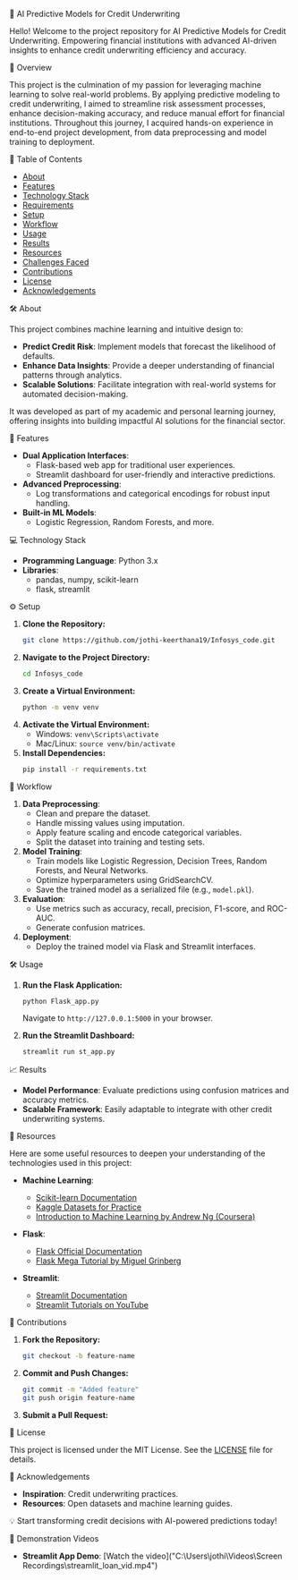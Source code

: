 🚀 AI Predictive Models for Credit Underwriting


Hello! Welcome to the project repository for AI Predictive Models for Credit Underwriting.
Empowering financial institutions with advanced AI-driven insights to enhance credit underwriting efficiency and accuracy.

📜 Overview

This project is the culmination of my passion for leveraging machine learning to solve real-world problems. By applying predictive modeling to credit underwriting, I aimed to streamline risk assessment processes, enhance decision-making accuracy, and reduce manual effort for financial institutions. Throughout this journey, I acquired hands-on experience in end-to-end project development, from data preprocessing and model training to deployment.

📂 Table of Contents

- [About](#About)
- [Features](#Features)
- [Technology Stack](#Technology-stack)
- [Requirements](#Requirements)
- [Setup](#setup)
- [Workflow](#workflow)
- [Usage](#usage)
- [Results](#results)
- [Resources](#resources)
- [Challenges Faced](#challenges-faced)
- [Contributions](#contributions)
- [License](#license)
- [Acknowledgements](#acknowledgements)

🛠️ About

This project combines machine learning and intuitive design to:
- **Predict Credit Risk**: Implement models that forecast the likelihood of defaults.
- **Enhance Data Insights**: Provide a deeper understanding of financial patterns through analytics.
- **Scalable Solutions**: Facilitate integration with real-world systems for automated decision-making.

It was developed as part of my academic and personal learning journey, offering insights into building impactful AI solutions for the financial sector.

🌟 Features

- **Dual Application Interfaces**:
  - Flask-based web app for traditional user experiences.
  - Streamlit dashboard for user-friendly and interactive predictions.
- **Advanced Preprocessing**:
  - Log transformations and categorical encodings for robust input handling.
- **Built-in ML Models**:
  - Logistic Regression, Random Forests, and more.

💻 Technology Stack

- **Programming Language**: Python 3.x
- **Libraries**:
  - pandas, numpy, scikit-learn
  - flask, streamlit

⚙️ Setup

1. **Clone the Repository:**
   ```bash
   git clone https://github.com/jothi-keerthana19/Infosys_code.git
   ```
2. **Navigate to the Project Directory:**
   ```bash
   cd Infosys_code
   ```
3. **Create a Virtual Environment:**
   ```bash
   python -m venv venv
   ```
4. **Activate the Virtual Environment:**
   - Windows: `venv\Scripts\activate`
   - Mac/Linux: `source venv/bin/activate`
5. **Install Dependencies:**
   ```bash
   pip install -r requirements.txt
   ```

🔄 Workflow

1. **Data Preprocessing**:
   - Clean and prepare the dataset.
   - Handle missing values using imputation.
   - Apply feature scaling and encode categorical variables.
   - Split the dataset into training and testing sets.
2. **Model Training**:
   - Train models like Logistic Regression, Decision Trees, Random Forests, and Neural Networks.
   - Optimize hyperparameters using GridSearchCV.
   - Save the trained model as a serialized file (e.g., `model.pkl`).
3. **Evaluation**:
   - Use metrics such as accuracy, recall, precision, F1-score, and ROC-AUC.
   - Generate confusion matrices.
4. **Deployment**:
   - Deploy the trained model via Flask and Streamlit interfaces.

🛠️ Usage

1. **Run the Flask Application:**
   ```bash
   python Flask_app.py
   ```
   Navigate to `http://127.0.0.1:5000` in your browser.

2. **Run the Streamlit Dashboard:**
   ```bash
   streamlit run st_app.py
   ```

📈 Results

- **Model Performance**: Evaluate predictions using confusion matrices and accuracy metrics.
- **Scalable Framework**: Easily adaptable to integrate with other credit underwriting systems.

📘 Resources

Here are some useful resources to deepen your understanding of the technologies used in this project:

- **Machine Learning**:
  - [Scikit-learn Documentation](https://scikit-learn.org/stable/)
  - [Kaggle Datasets for Practice](https://www.kaggle.com/datasets)
  - [Introduction to Machine Learning by Andrew Ng (Coursera)](https://www.coursera.org/learn/machine-learning)

- **Flask**:
  - [Flask Official Documentation](https://flask.palletsprojects.com/)
  - [Flask Mega Tutorial by Miguel Grinberg](https://blog.miguelgrinberg.com/category/Flask)

- **Streamlit**:
  - [Streamlit Documentation](https://docs.streamlit.io/)
  - [Streamlit Tutorials on YouTube](https://www.youtube.com/results?search_query=streamlit+tutorial)


📘 Contributions

1. **Fork the Repository:**
   ```bash
   git checkout -b feature-name
   ```
2. **Commit and Push Changes:**
   ```bash
   git commit -m "Added feature"
   git push origin feature-name
   ```
3. **Submit a Pull Request:**

📜 License

This project is licensed under the MIT License. See the [LICENSE](LICENSE) file for details.

🙌 Acknowledgements

- **Inspiration**: Credit underwriting practices.
- **Resources**: Open datasets and machine learning guides.

💡 Start transforming credit decisions with AI-powered predictions today!

🎥 Demonstration Videos

- **Streamlit App Demo**: [Watch the video]("C:\Users\jothi\Videos\Screen Recordings\streamlit_loan_vid.mp4")



